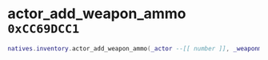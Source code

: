 # actor_add_weapon_ammo `0xCC69DCC1`

```lua
natives.inventory.actor_add_weapon_ammo(_actor --[[ number ]], _weaponmodel --[[ number ]], _ammocount --[[ number ]])
```